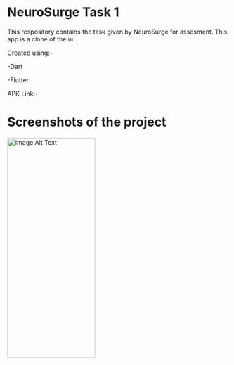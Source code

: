 # NeuroSurge Task 1

This respository contains the task given by NeuroSurge for assesment. This app is a clone of the ui.

Created using:- 

-Dart

-Flutter


APK Link:- 

# Screenshots of the project

<img src="https://drive.google.com/uc?export=view&id=14KfXQK7H8J7jvfc6uo1OHnaWS-lQnOcU" alt="Image Alt Text" width="200" height="500">






